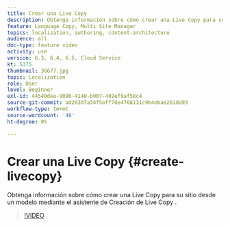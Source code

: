 ```yaml
---
title: Crear una Live Copy
description: Obtenga información sobre cómo crear una Live Copy para su sitio desde un modelo mediante el asistente de Creación de Live Copy .
feature: Language Copy, Multi Site Manager
topics: localization, authoring, content-architecture
audience: all
doc-type: feature video
activity: use
version: 6.3, 6.4, 6.5, Cloud Service
kt: 5375
thumbnail: 36677.jpg
topic: Localization
role: User
level: Beginner
exl-id: 44540dee-909b-4140-b007-402ef9af58c4
source-git-commit: ad203d7a34f5eff7de4768131c9b4ebae261da93
workflow-type: tm+mt
source-wordcount: '46'
ht-degree: 0%

---
```


# Crear una Live Copy {#create-livecopy}

Obtenga información sobre cómo crear una Live Copy para su sitio desde un modelo mediante el asistente de Creación de Live Copy .

>[!VIDEO](https://video.tv.adobe.com/v/36677?quality=12&learn=on)
